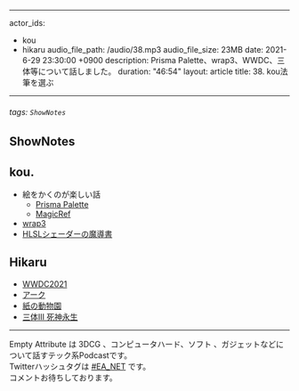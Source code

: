  ---
actor_ids:
  - kou
  - hikaru
audio_file_path: /audio/38.mp3
audio_file_size: 23MB
date: 2021-6-29 23:30:00 +0900
description: Prisma Palette、wrap3、WWDC、三体等について話しました。
duration: "46:54"
layout: article
title: 38. kou法筆を選ぶ
---
###### tags: `ShowNotes`

## ShowNotes
## kou.
- 絵をかくのが楽しい話
    - [Prisma Palette](https://gumroad.com/l/prismapalette)
    - [MagicRef](https://anastasiy.com/magicrefs)
- [wrap3](https://www.russian3dscanner.com/)
- [HLSLシェーダーの魔導書](https://www.shoeisha.co.jp/book/detail/9784798164281)

## Hikaru
- [WWDC2021](https://developer.apple.com/wwdc21/)
- [アーク](https://wwws.warnerbros.co.jp/arc-movie/)
- [紙の動物園](https://www.amazon.co.jp/dp/B00YGIKMNW/)
- [三体III 死神永生](https://www.amazon.co.jp/dp/B0922H5V2N/)

---

Empty Attribute は 3DCG 、コンピュータハード、ソフト 、ガジェットなどについて話すテック系Podcastです。  
Twitterハッシュタグは [#EA_NET](https://twitter.com/intent/tweet?hashtags=EA_Net) です。  
コメントお待ちしております。